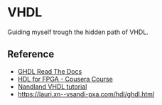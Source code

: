 # VHDL

Guiding myself trough the hidden path of VHDL.

## Reference

 * [GHDL Read The Docs](https://ghdl.readthedocs.io/en/latest/using/InvokingGHDL.html)
 * [HDL for FPGA - Cousera Course](https://www.coursera.org/learn/fpga-hardware-description-languages/home/welcome)
 * [Nandland VHDL tutorial](https://www.nandland.com/vhdl/tutorials/tutorial-introduction-to-vhdl-for-beginners.html)
 * https://lauri.xn--vsandi-pxa.com/hdl/ghdl.html
